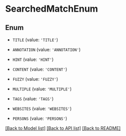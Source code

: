 # SearchedMatchEnum


## Enum

* `TITLE` (value: `'TITLE'`)

* `ANNOTATION` (value: `'ANNOTATION'`)

* `HINT` (value: `'HINT'`)

* `CONTENT` (value: `'CONTENT'`)

* `FUZZY` (value: `'FUZZY'`)

* `MULTIPLE` (value: `'MULTIPLE'`)

* `TAGS` (value: `'TAGS'`)

* `WEBSITES` (value: `'WEBSITES'`)

* `PERSONS` (value: `'PERSONS'`)

[[Back to Model list]](../README.md#documentation-for-models) [[Back to API list]](../README.md#documentation-for-api-endpoints) [[Back to README]](../README.md)


